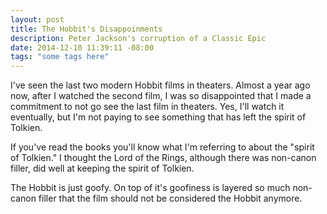 ```yaml
---
layout: post
title: The Hobbit's Disappoinments
description: Peter Jackson's corruption of a Classic Epic
date: 2014-12-10 11:39:11 -08:00
tags: "some tags here"
---
```


I've seen the last two modern Hobbit films in theaters. Almost a year ago now, after I watched the second film, I was so disappointed that I made a commitment to not go see the last film in theaters. Yes, I'll watch it eventually, but I'm not paying to see something that has left the spirit of Tolkien.

If you've read the books you'll know what I'm referring to about the "spirit of Tolkien." I thought the Lord of the Rings, although there was non-canon filler, did well at keeping the spirit of Tolkien.

The Hobbit is just goofy. On top of it's goofiness is layered so much non-canon filler that the film should not be considered the Hobbit anymore.